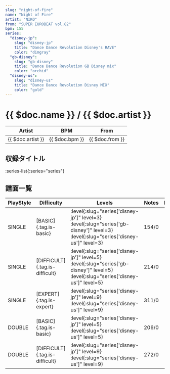 ```yaml
---
slug: "night-of-fire"
name: "Night of Fire"
artist: "NIKO"
from: "SUPER EUROBEAT vol.82"
bpm: 155
series:
  "disney-jp":
    slug: "disney-jp"
    title: "Dance Dance Revolution Disney's RAVE"
    color: "dimgray"
  "gb-disney":
    slug: "gb-disney"
    title: "Dance Dance Revolution GB Disney mix"
    color: "orchid"
  "disney-us":
    slug: "disney-us"
    title: "Dance Dance Revolution Disney MIX"
    color: "gold"
---
```


# {{ $doc.name }} / {{ $doc.artist }}

|Artist|BPM|From|
|------|---|----|
|{{ $doc.artist }}|{{ $doc.bpm }}|{{ $doc.from }}|

## 収録タイトル

:series-list{:series="series"}

## 譜面一覧

|PlayStyle|Difficulty|Levels|Notes|Movie|
|---------|----------|------|-----|-----|
|SINGLE|[BASIC]{.tag.is-basic}|:level{:slug="series['disney-jp']" level=3} :level{:slug="series['gb-disney']" level=3} :level{:slug="series['disney-us']" level=3}|154/0||
|SINGLE|[DIFFICULT]{.tag.is-difficult}|:level{:slug="series['disney-jp']" level=5} :level{:slug="series['gb-disney']" level=5} :level{:slug="series['disney-us']" level=5}|214/0||
|SINGLE|[EXPERT]{.tag.is-expert}|:level{:slug="series['disney-jp']" level=9} :level{:slug="series['disney-us']" level=9}|311/0||
|DOUBLE|[BASIC]{.tag.is-basic}|:level{:slug="series['disney-jp']" level=5} :level{:slug="series['disney-us']" level=5}|206/0||
|DOUBLE|[DIFFICULT]{.tag.is-difficult}|:level{:slug="series['disney-jp']" level=9} :level{:slug="series['disney-us']" level=9}|272/0||
